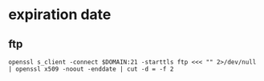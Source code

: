 # expiration date

## ftp
```
openssl s_client -connect $DOMAIN:21 -starttls ftp <<< "" 2>/dev/null | openssl x509 -noout -enddate | cut -d = -f 2
```
